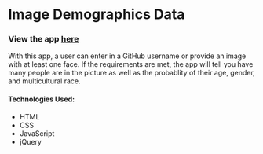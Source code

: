 # Image Demographics Data

### View the app [here](https://jordanepps.github.io/Image-Demographics-Data/)

With this app, a user can enter in a GitHub username or provide an image with at least one face. If the requirements are met, the app will tell you have many people are in the picture as well as the probablity of their age, gender, and multicultural race.

#### Technologies Used:

- HTML
- CSS
- JavaScript
- jQuery
